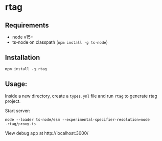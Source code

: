 # rtag

## Requirements
  - node v15+
  - ts-node on classpath (`npm install -g ts-node`)

## Installation
```
npm install -g rtag
```

## Usage:

Inside a new directory, create a `types.yml` file and run `rtag` to generate rtag project.

Start server:
```
node --loader ts-node/esm --experimental-specifier-resolution=node .rtag/proxy.ts
```

View debug app at http://localhost:3000/
